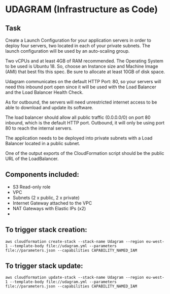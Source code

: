 # UDAGRAM (Infrastructure as Code)

## Task

Create a Launch Configuration for your application servers in order to deploy four servers, two located in each of your private subnets. The launch configuration will be used by an auto-scaling group.

Two vCPUs and at least 4GB of RAM recommended. The Operating System to be used is Ubuntu 18. So, choose an Instance size and Machine Image (AMI) that best fits this spec. Be sure to allocate at least 10GB of disk space.

Udagram communicates on the default HTTP Port: 80, so your servers will need this inbound port open since it will be used with the Load Balancer and the Load Balancer Health Check.

As for outbound, the servers will need unrestricted internet access to be able to download and update its software.

The load balancer should allow all public traffic (0.0.0.0/0) on port 80 inbound, which is the default HTTP port. Outbound, it will only be using port 80 to reach the internal servers.

The application needs to be deployed into private subnets with a Load Balancer located in a public subnet.

One of the output exports of the CloudFormation script should be the public URL of the LoadBalancer.

## Components included:

- S3 Read-only role
- VPC
- Subnets (2 x public, 2 x private)
- Internet Gateway attached to the VPC
- NAT Gateways with Elastic IPs (x2)
-


## To trigger stack creation:


``` aws cloudformation create-stack --stack-name Udagram --region eu-west-1 --template-body file://udagram.yml --parameters file://parameters.json --capabilities CAPABILITY_NAMED_IAM ```


## To trigger stack update:

``` aws cloudformation update-stack --stack-name Udagram --region eu-west-1 --template-body file://udagram.yml --parameters file://parameters.json --capabilities CAPABILITY_NAMED_IAM ```